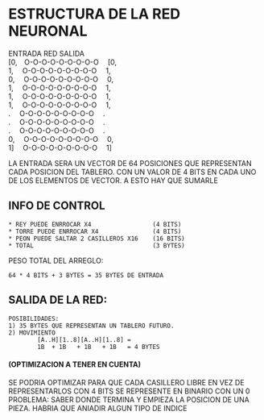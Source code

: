 # ESTRUCTURA DE LA RED NEURONAL

ENTRADA         RED             SALIDA</br>
[0,&emsp;O-O-O-O-O-O-O-O-O&emsp;   [0,</br>
1, &emsp;O-O-O-O-O-O-O-O-O&emsp;    1,</br>
0, &emsp;O-O-O-O-O-O-O-O-O&emsp;    0,</br>
1, &emsp;O-O-O-O-O-O-O-O-O&emsp;    1,</br>
1, &emsp;O-O-O-O-O-O-O-O-O&emsp;    1,</br>
1, &emsp;O-O-O-O-O-O-O-O-O&emsp;    1,</br>
.  &emsp;O-O-O-O-O-O-O-O-O&emsp;    .</br>
.  &emsp;O-O-O-O-O-O-O-O-O&emsp;    .</br>
.  &emsp;O-O-O-O-O-O-O-O-O&emsp;    .</br>
0, &emsp;O-O-O-O-O-O-O-O-O&emsp;    0,</br>
1] &emsp;O-O-O-O-O-O-O-O-O&emsp;    1]</br>

LA ENTRADA SERA UN VECTOR DE 64 POSICIONES QUE REPRESENTAN CADA POSICION DEL TABLERO. CON UN  VALOR DE 4 BITS EN CADA UNO DE LOS ELEMENTOS DE VECTOR. A ESTO HAY QUE SUMARLE

## INFO DE CONTROL

    * REY PUEDE ENRROCAR X4                 (4 BITS)
    * TORRE PUEDE ENRROCAR X4               (4 BITS)
    * PEON PUEDE SALTAR 2 CASILLEROS X16    (16 BITS)
    * TOTAL                                 (3 BYTES)

PESO TOTAL DEL ARREGLO:

    64 * 4 BITS + 3 BYTES = 35 BYTES DE ENTRADA

## SALIDA DE LA RED:

    POSIBILIDADES:
    1) 35 BYTES QUE REPRESENTAN UN TABLERO FUTURO.
    2) MOVIMIENTO
            [A..H][1..8][A..H][1..8] = 
            1B  + 1B   + 1B   + 1B   = 4 BYTES

#### (OPTIMIZACION A TENER EN CUENTA)

SE PODRIA OPTIMIZAR PARA QUE CADA CASILLERO LIBRE EN VEZ DE REPRESENTARLOS CON 4 BITS SE REPRESENTE EN BINARIO CON UN 0 </br>
PROBLEMA: SABER DONDE TERMINA Y EMPIEZA LA POSICION DE UNA PIEZA. HABRIA QUE ANIADIR ALGUN TIPO DE INDICE

```sh

```
